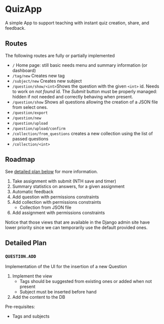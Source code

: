 # QuizApp
A simple App to support teaching with instant quiz creation, share, and feedback.

## Routes
The following routes are fully or partially implemented
* `/` Home page: still basic needs menu and summary information (or dashboard)
* `/tag/new` Creates new tag 
* `/subject/new` Creates new subject
* `/question/show/<int>`Shows the question with the given `<int>` id. Needs to work on *not found* id. The *Submit* button must be properly managed: hidden if not needed and correctly behaving when present.
* `/question/show` Shows all questions allowing the creation of a JSON file from select ones.
* `/question/export`
* `/question/new`
* `/question/upload`
* `/question/upload/confirm`
* `/collection/from_questions` creates a new collection using the list of passed questions
* `/collection/<int>`


## Roadmap
See [detailed plan below](#detailed-plan) for more information.

1. Take assignment with submit (NTH save and timer)
2. Summary statistics on answers, for a given assignment
3. Automatic feedback
4. Add question with permissions constraints
5. Add collection with permissions constraints
   - Collection from JSON file
6. Add assignment with permissions constraints

Notice that those views that are available in the Django admin site have lower priority since we can temporarily use the default provided ones.


## Detailed Plan

### `QUESTION.ADD`
Implementation of the UI for the insertion of a new Question
1. Implement the view
   - Tags should be suggested from existing ones or added when not present
   - Subject must be inserted before hand
2. Add the content to the DB

Pre-requisites:
* Tags and subjects